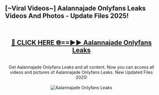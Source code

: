 <h2>[~Viral Videos~] Aalannajade Onlyfans Leaks Videos And Photos - Update Files 2025!</h2>
<br>
<div align="center">
<h2><a href="https://top-ai-tools.click/QrbHav" rel="nofollow">🔴 CLICK HERE 🌐==►► Aalannajade Onlyfans Leaks</a></h2>
<br>
Get Aalannajade Onlyfans Leaks and all content. Now you can access all videos and pictures of Aalannajade Onlyfans Leaks. New Updated Files 2025!
<br>
<br>
<a href="https://top-ai-tools.click/QrbHav" rel="nofollow" data-target="animated-image.originalLink"><img src="https://i.ibb.co.com/WyWwxjT/player-gif2.gif" alt="Aalannajade Onlyfans Leaks" style="max-width: 100%; display: inline-block;" data-target="animated-image.originalImage"></a>
</div>
<br>